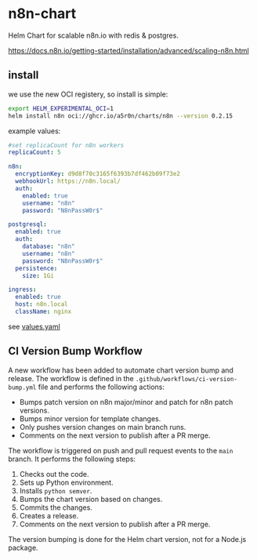 # n8n-chart

Helm Chart for scalable n8n.io
with redis & postgres.

https://docs.n8n.io/getting-started/installation/advanced/scaling-n8n.html

## install

we use the new OCI registery,
so install is simple:

```bash
export HELM_EXPERIMENTAL_OCI=1
helm install n8n oci://ghcr.io/a5r0n/charts/n8n --version 0.2.15
```

example values:

```yaml
#set replicaCount for n8n workers
replicaCount: 5

n8n:
  encryptionKey: d9d8f70c3165f6393b7df462b09f73e2
  webhookUrl: https://n8n.local/
  auth:
    enabled: true
    username: "n8n"
    password: "N8nPassW0r$"

postgresql:
  enabled: true
  auth:
    database: "n8n"
    username: "n8n"
    password: "N8nPassW0r$"
  persistence:
    size: 1Gi

ingress:
  enabled: true
  host: n8n.local
  className: nginx
```

see [values.yaml](./n8n/values.yaml)

## CI Version Bump Workflow

A new workflow has been added to automate chart version bump and release. The workflow is defined in the `.github/workflows/ci-version-bump.yml` file and performs the following actions:

* Bumps patch version on n8n major/minor and patch for n8n patch versions.
* Bumps minor version for template changes.
* Only pushes version changes on main branch runs.
* Comments on the next version to publish after a PR merge.

The workflow is triggered on push and pull request events to the `main` branch. It performs the following steps:

1. Checks out the code.
2. Sets up Python environment.
3. Installs `python semver`.
4. Bumps the chart version based on changes.
5. Commits the changes.
6. Creates a release.
7. Comments on the next version to publish after a PR merge.

The version bumping is done for the Helm chart version, not for a Node.js package.